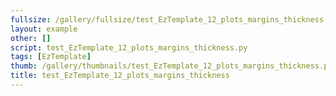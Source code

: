 ```yaml
---
fullsize: /gallery/fullsize/test_EzTemplate_12_plots_margins_thickness.png
layout: example
other: []
script: test_EzTemplate_12_plots_margins_thickness.py
tags: [EzTemplate]
thumb: /gallery/thumbnails/test_EzTemplate_12_plots_margins_thickness.png
title: test_EzTemplate_12_plots_margins_thickness
---
```

